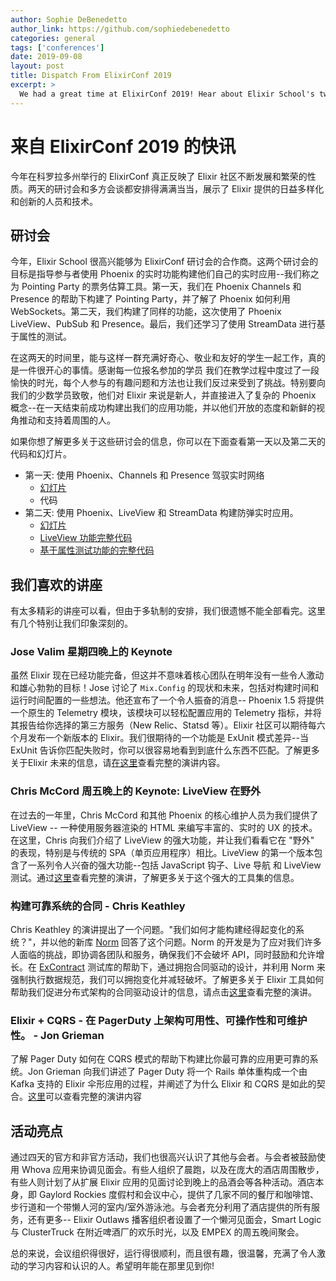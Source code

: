 ```yaml
---
author: Sophie DeBenedetto
author_link: https://github.com/sophiedebenedetto
categories: general
tags: ['conferences']
date: 2019-09-08
layout: post
title: Dispatch From ElixirConf 2019
excerpt: >
  We had a great time at ElixirConf 2019! Hear about Elixir School's two workshops, along with the highlight talks and activities that we enjoyed this year.
---
```


# 来自 ElixirConf 2019 的快讯

今年在科罗拉多州举行的 ElixirConf 真正反映了 Elixir 社区不断发展和繁荣的性质。两天的研讨会和多方会谈都安排得满满当当，展示了 Elixir 提供的日益多样化和创新的人员和技术。

## 研讨会

今年，Elixir School 很高兴能够为 ElixirConf 研讨会的合作商。这两个研讨会的目标是指导参与者使用 Phoenix 的实时功能构建他们自己的实时应用--我们称之为 Pointing Party 的票务估算工具。第一天，我们在 Phoenix Channels 和 Presence 的帮助下构建了 Pointing Party，并了解了 Phoenix 如何利用 WebSockets。第二天，我们构建了同样的功能，这次使用了 Phoenix LiveView、PubSub 和 Presence。最后，我们还学习了使用 StreamData 进行基于属性的测试。

在这两天的时间里，能与这样一群充满好奇心、敬业和友好的学生一起工作，真的是一件很开心的事情。感谢每一位报名参加的学员 我们在教学过程中度过了一段愉快的时光，每个人参与的有趣问题和方法也让我们反过来受到了挑战。特别要向我们的少数学员致敬，他们对 Elixir 来说是新人，并直接进入了复杂的 Phoenix 概念--在一天结束前成功构建出我们的应用功能，并以他们开放的态度和新鲜的视角推动和支持着周围的人。

如果你想了解更多关于这些研讨会的信息，你可以在下面查看第一天以及第二天的代码和幻灯片。

* 第一天: 使用 Phoenix、Channels 和 Presence 驾驭实时网络
  * [幻灯片](https://speakerdeck.com/sophiedebenedetto/harnessing-the-real-time-web-with-phoenix-channels-plus-presence)
  * 代码
* 第二天: 使用 Phoenix、LiveView 和 StreamData 构建防弹实时应用。
  * [幻灯片](https://speakerdeck.com/sophiedebenedetto/building-bulletproof-real-time-apps-with-phoenix-liveview-plus-stream-data)
  * [LiveView 功能完整代码](https://github.com/elixirschool/pointing-party/tree/live-view-js-hooks)
  * [基于属性测试功能的完整代码](https://github.com/elixirschool/pointing-party/tree/test-vote-calculation-with-stream-data)


## 我们喜欢的讲座

有太多精彩的讲座可以看，但由于多轨制的安排，我们很遗憾不能全部看完。这里有几个特别让我们印象深刻的。

### Jose Valim 星期四晚上的 Keynote

虽然 Elixir 现在已经功能完备，但这并不意味着核心团队在明年没有一些令人激动和雄心勃勃的目标！Jose 讨论了 `Mix.Config` 的现状和未来，包括对构建时间和运行时间配置的一些想法。他还宣布了一个令人振奋的消息-- Phoenix 1.5 将提供一个原生的 Telemetry 模块，该模块可以轻松配置应用的 Telemetry 指标，并将其报告给你选择的第三方服务（New Relic、Statsd 等）。Elixir 社区可以期待每六个月发布一个新版本的 Elixir。我们很期待的一个功能是 ExUnit 模式差异--当 ExUnit 告诉你匹配失败时，你可以很容易地看到到底什么东西不匹配。了解更多关于Elixir 未来的信息，请[在这里](https://www.youtube.com/watch?v=oUZC1s1N42Q)查看完整的演讲内容。

### Chris McCord 周五晚上的 Keynote: LiveView 在野外

在过去的一年里，Chris McCord 和其他 Phoenix 的核心维护人员为我们提供了 LiveView -- 一种使用服务器渲染的 HTML 来编写丰富的、实时的 UX 的技术。在这里，Chris 向我们介绍了 LiveView 的强大功能，并让我们看看它在 "野外" 的表现，特别是与传统的 SPA（单页应用程序）相比。LiveView 的第一个版本包含了一系列令人兴奋的强大功能--包括 JavaScript 钩子、Live 导航 和 LiveView 测试。通过[这里](https://www.youtube.com/watch?v=XhNv1ikZNLs)查看完整的演讲，了解更多关于这个强大的工具集的信息。

### 构建可靠系统的合同 - Chris Keathley

Chris Keathley 的演讲提出了一个问题。"我们如何才能构建经得起变化的系统？"，并以他的新库 [Norm](https://github.com/keathley/norm) 回答了这个问题。Norm 的开发是为了应对我们许多人面临的挑战，即协调各团队和服务，确保我们不会破坏 API，同时鼓励和允许增长。在 [ExContract](https://hexdocs.pm/ex_contract/readme.html) 测试库的帮助下，通过拥抱合同驱动的设计，并利用 Norm 来强制执行数据规范，我们可以拥抱变化并减轻破坏。了解更多关于 Elixir 工具如何帮助我们促进分布式架构的合同驱动设计的信息，请点击[这里](https://www.youtube.com/watch?v=tpo3JUyVIjQ)查看完整的演讲。
### Elixir + CQRS - 在 PagerDuty 上架构可用性、可操作性和可维护性。 - Jon Grieman

了解 Pager Duty 如何在 CQRS 模式的帮助下构建比你最可靠的应用更可靠的系统。Jon Grieman 向我们讲述了 Pager Duty 将一个 Rails 单体重构成一个由 Kafka 支持的 Elixir 伞形应用的过程，并阐述了为什么 Elixir 和 CQRS 是如此的契合。[这里](https://www.youtube.com/watch?v=-d2NPc8cEnw)可以查看完整的演讲内容

## 活动亮点

通过四天的官方和非官方活动，我们也很高兴认识了其他与会者。与会者被鼓励使用 Whova 应用来协调见面会。有些人组织了晨跑，以及在庞大的酒店周围散步，有些人则计划了从扩展 Elixir 应用的见面讨论到晚上的品酒会等各种活动。酒店本身，即 Gaylord Rockies 度假村和会议中心，提供了几家不同的餐厅和咖啡馆、步行道和一个带懒人河的室内/室外游泳池。与会者充分利用了酒店提供的所有服务，还有更多-- Elixir Outlaws 播客组织者设置了一个懒河见面会，Smart Logic 与 ClusterTruck 在附近啤酒厂的欢乐时光，以及 EMPEX 的周五晚间聚会。

总的来说，会议组织得很好，运行得很顺利，而且很有趣，很温馨，充满了令人激动的学习内容和认识的人。希望明年能在那里见到你!
